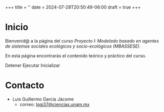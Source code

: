 +++
title = ''
date = 2024-07-28T20:50:49-06:00
draft = true
+++

# Inicio

Bienvenid@ a la página del curso *Proyecto I: Modelado basado en agentes de sistemas sociales ecológicos y socio-ecológicos (MBASSESE)*. 

En esta página encontrarás el contenido teórico y práctico del curso.

<script type="module">
	import * as util from 'https://code.agentscript.org/src/utils.js'
	import Model from 'https://code.agentscript.org/models/AntsModel.js'
	import TwoDraw from 'https://code.agentscript.org/src/TwoDraw.js'
	import Color from 'https://code.agentscript.org/src/Color.js'
	import Animator from 'https://code.agentscript.org/src/Animator.js'
	import Mouse from 'https://code.agentscript.org/src/Mouse.js'
 
	class ModeloPrueba extends Model {

	    densidad = 0.5
		
	    constructor(worldOptions = {
		minX: 0,
		minY: 0,
		maxX: 30,
		maxY: 30
	    }
	    ) {
		super(worldOptions)
	    }
	    
	    setup() {
		this.patches.setDefault("estado_t", 0)
		this.patches.setDefault("estado_t1", 0)
		this.patches.ask( p => {
		    if (util.randomFloat(1.0) < this.densidad){
			p.estado_t = 1
		    }
		}
				)
	    }

	    step() {
		this.patches.ask(p => {
		    const num_vecinos = p.neighbors.with(n => n.estado_t == 1).length
		    if (p.estado_t == 1 && (num_vecinos <= 1 || num_vecinos >= 4)) {
			p.estado_t1 = 0
		    }
		    else if (p.estado_t == 0 && num_vecinos == 3) {
			p.estado_t1 = 1
		    }
		    else {
			p.estado_t1 = p.estado_t
		    }
		}
				)
		this.patches.ask(p => {
		    p.estado_t = p.estado_t1
		}
				)
	    }
	}

 
	const model = new ModeloPrueba()
	
	await model.startup()
        model.setup()

	const colorEstado = {
	      0: '#F8F9FA',
	      1: 'black'
	  }
	  
	const view = new TwoDraw(model, {
	    div: 'modelDiv',
	    patchSize: 10,
	    drawOptions: {
		patchesColor: p => colorEstado[p.estado_t],
	    },
	})

	const anim = new Animator(
	    () => {
		model.step()
		view.draw()
	    },
	    -1,
	    50
	)

	util.toWindow({ util, model, view, anim })

	let detenido = false
	let parche
	const mouse = new Mouse(model, view, mouse => {
	    const { x, y, action } = mouse
	    switch (action){
	    case 'mousedown':
		parche = model.patches.minOneOf( p => p.distanceXY(x, y))
		parche.estado_t = 1
		break
	    case 'mousedrag':
		anim.stop()
		parche = model.patches.minOneOf( p => p.distanceXY(x, y))
		parche.estado_t = 1
		break
	    case 'mouseup':
		if (! detenido) anim.start()
		break
	    }
	    view.draw()
	}).start()
	
	
	document.getElementById("stopButton").addEventListener(
	    "click",
	    () => {
		detenido = true;
		anim.stop() }
	)
	document.getElementById("startButton").addEventListener(
	    "click",
	    () => {
		detenido = false;
		anim.start() }
	)
	document.getElementById("initButton").addEventListener(
	    "click",
	    () => {
		detenido = false;
		model.reset()
		model.setup()
		view.draw()
	    }
	)
	
</script>
<div id="modelDiv"></div>
<a class="book-btn" id="stopButton">Detener</a>
<a class="book-btn" id="startButton">Ejecutar</a>
<a class="book-btn" id="initButton">Inicializar</a>

# Contacto

- Luis Guillermo García Jácome
  - correo: [lggj37@ciencias.unam.mx](mailto:lggj37@ciencias.unam.mx)


<!-- ![el logo](./logo.png) -->
